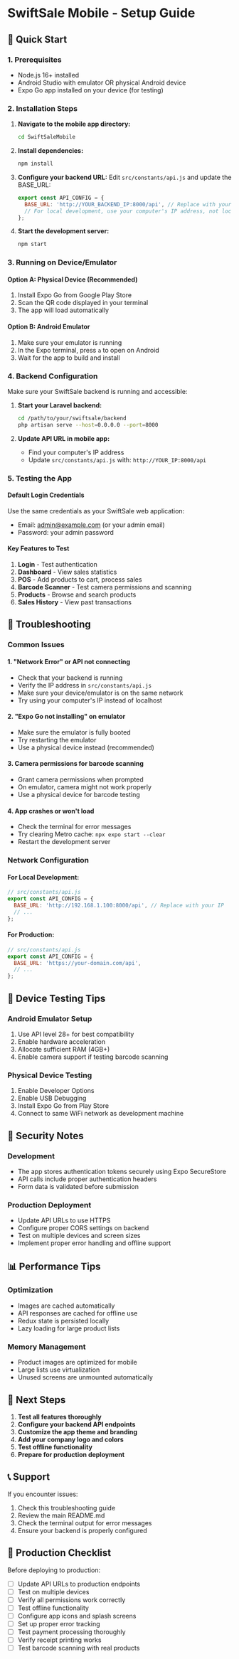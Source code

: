 # SwiftSale Mobile - Setup Guide

## 🚀 Quick Start

### 1. Prerequisites
- Node.js 16+ installed
- Android Studio with emulator OR physical Android device
- Expo Go app installed on your device (for testing)

### 2. Installation Steps

1. **Navigate to the mobile app directory:**
   ```bash
   cd SwiftSaleMobile
   ```

2. **Install dependencies:**
   ```bash
   npm install
   ```

3. **Configure your backend URL:**
   Edit `src/constants/api.js` and update the BASE_URL:
   ```javascript
   export const API_CONFIG = {
     BASE_URL: 'http://YOUR_BACKEND_IP:8000/api', // Replace with your actual backend URL
     // For local development, use your computer's IP address, not localhost
   };
   ```

4. **Start the development server:**
   ```bash
   npm start
   ```

### 3. Running on Device/Emulator

#### Option A: Physical Device (Recommended)
1. Install Expo Go from Google Play Store
2. Scan the QR code displayed in your terminal
3. The app will load automatically

#### Option B: Android Emulator
1. Make sure your emulator is running
2. In the Expo terminal, press `a` to open on Android
3. Wait for the app to build and install

### 4. Backend Configuration

Make sure your SwiftSale backend is running and accessible:

1. **Start your Laravel backend:**
   ```bash
   cd /path/to/your/swiftsale/backend
   php artisan serve --host=0.0.0.0 --port=8000
   ```

2. **Update API URL in mobile app:**
   - Find your computer's IP address
   - Update `src/constants/api.js` with: `http://YOUR_IP:8000/api`

### 5. Testing the App

#### Default Login Credentials
Use the same credentials as your SwiftSale web application:
- Email: admin@example.com (or your admin email)
- Password: your admin password

#### Key Features to Test
1. **Login** - Test authentication
2. **Dashboard** - View sales statistics
3. **POS** - Add products to cart, process sales
4. **Barcode Scanner** - Test camera permissions and scanning
5. **Products** - Browse and search products
6. **Sales History** - View past transactions

## 🔧 Troubleshooting

### Common Issues

#### 1. "Network Error" or API not connecting
- Check that your backend is running
- Verify the IP address in `src/constants/api.js`
- Make sure your device/emulator is on the same network
- Try using your computer's IP instead of localhost

#### 2. "Expo Go not installing" on emulator
- Make sure the emulator is fully booted
- Try restarting the emulator
- Use a physical device instead (recommended)

#### 3. Camera permissions for barcode scanning
- Grant camera permissions when prompted
- On emulator, camera might not work properly
- Use a physical device for barcode testing

#### 4. App crashes or won't load
- Check the terminal for error messages
- Try clearing Metro cache: `npx expo start --clear`
- Restart the development server

### Network Configuration

#### For Local Development:
```javascript
// src/constants/api.js
export const API_CONFIG = {
  BASE_URL: 'http://192.168.1.100:8000/api', // Replace with your IP
  // ...
};
```

#### For Production:
```javascript
// src/constants/api.js
export const API_CONFIG = {
  BASE_URL: 'https://your-domain.com/api',
  // ...
};
```

## 📱 Device Testing Tips

### Android Emulator Setup
1. Use API level 28+ for best compatibility
2. Enable hardware acceleration
3. Allocate sufficient RAM (4GB+)
4. Enable camera support if testing barcode scanning

### Physical Device Testing
1. Enable Developer Options
2. Enable USB Debugging
3. Install Expo Go from Play Store
4. Connect to same WiFi network as development machine

## 🔐 Security Notes

### Development
- The app stores authentication tokens securely using Expo SecureStore
- API calls include proper authentication headers
- Form data is validated before submission

### Production Deployment
- Update API URLs to use HTTPS
- Configure proper CORS settings on backend
- Test on multiple devices and screen sizes
- Implement proper error handling and offline support

## 📊 Performance Tips

### Optimization
- Images are cached automatically
- API responses are cached for offline use
- Redux state is persisted locally
- Lazy loading for large product lists

### Memory Management
- Product images are optimized for mobile
- Large lists use virtualization
- Unused screens are unmounted automatically

## 🚀 Next Steps

1. **Test all features thoroughly**
2. **Configure your backend API endpoints**
3. **Customize the app theme and branding**
4. **Add your company logo and colors**
5. **Test offline functionality**
6. **Prepare for production deployment**

## 📞 Support

If you encounter issues:
1. Check this troubleshooting guide
2. Review the main README.md
3. Check the terminal output for error messages
4. Ensure your backend is properly configured

## 🎯 Production Checklist

Before deploying to production:
- [ ] Update API URLs to production endpoints
- [ ] Test on multiple devices
- [ ] Verify all permissions work correctly
- [ ] Test offline functionality
- [ ] Configure app icons and splash screens
- [ ] Set up proper error tracking
- [ ] Test payment processing thoroughly
- [ ] Verify receipt printing works
- [ ] Test barcode scanning with real products
